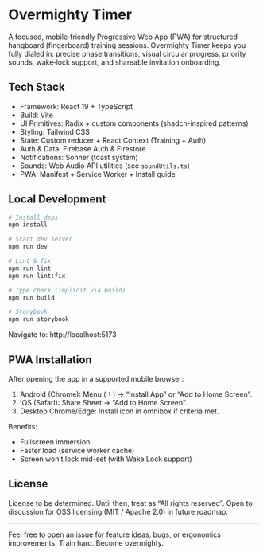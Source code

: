 # Overmighty Timer

A focused, mobile‑friendly Progressive Web App (PWA) for structured hangboard (fingerboard) training sessions. Overmighty Timer keeps you fully dialed in: precise phase transitions, visual circular progress, priority sounds, wake‑lock support, and shareable invitation onboarding.

## Tech Stack
- Framework: React 19 + TypeScript
- Build: Vite
- UI Primitives: Radix + custom components (shadcn-inspired patterns)
- Styling: Tailwind CSS
- State: Custom reducer + React Context (Training + Auth)
- Auth & Data: Firebase Auth & Firestore
- Notifications: Sonner (toast system)
- Sounds: Web Audio API utilities (see `soundUtils.ts`)
- PWA: Manifest + Service Worker + Install guide

## Local Development
```bash
# Install deps
npm install

# Start dev server
npm run dev

# Lint & fix
npm run lint
npm run lint:fix

# Type check (implicit via build)
npm run build

# Storybook
npm run storybook
```
Navigate to: http://localhost:5173

## PWA Installation
After opening the app in a supported mobile browser:
1. Android (Chrome): Menu (⋮) → “Install App” or “Add to Home Screen”.
2. iOS (Safari): Share Sheet → “Add to Home Screen”.
3. Desktop Chrome/Edge: Install icon in omnibox if criteria met.

Benefits:
- Fullscreen immersion
- Faster load (service worker cache)
- Screen won’t lock mid-set (with Wake Lock support)

## License
License to be determined. Until then, treat as “All rights reserved”. Open to discussion for OSS licensing (MIT / Apache 2.0) in future roadmap.

---
Feel free to open an issue for feature ideas, bugs, or ergonomics improvements. Train hard. Become overmighty.
